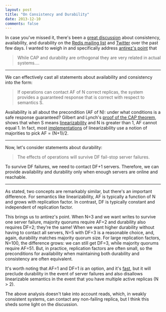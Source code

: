 ```yaml
---
layout: post
title: "On Consistency and Durability"
date: 2013-12-10
comments: false
---
```


In case you've missed it, there's been a [great
discussion](https://news.ycombinator.com/item?id=6878005) about
consistency, availability, and durability on the [Redis mailing
list](https://groups.google.com/forum/#!topic/redis-db/Oazt2k7Lzz4)
and [Twitter](https://twitter.com/kellabyte/status/410224523602960385)
over the past few days. I wanted to weigh in and specifically address
[antirez's point](https://news.ycombinator.com/item?id=6880574) that

> While CAP and durability are orthogonal they are very related in actual systems....

---

We can effectively cast all statements about availability and
consistency into the form:

> If operations can contact AF of N correct replicas, the system provides a guaranteed response that is correct with respect to semantics S.

Availability is all about the precondition (AF of N): under what
conditions is a safe response guaranteed? Gilbert and Lynch's [proof
of the CAP
theorem](http://lpd.epfl.ch/sgilbert/pubs/BrewersConjecture-SigAct.pdf),
shows that when S means
[linearizability](http://en.wikipedia.org/wiki/Linearizability) and N
is greater than 1, AF cannot equal 1. In fact, most
[implementations](http://webee.technion.ac.il/uploads/file/publication/731.pdf)
of linearizability use a notion of majorities to pick AF = (N+1)/2.

---

Now, let's consider statements about durability:

> The effects of operations will survive DF fail-stop server failures.

To survive DF failures, we need to contact DF+1 servers. Therefore, we
can provide availability and durability only when enough servers are
online and reachable.

---

As stated, two concepts are remarkably similar, but there's an
important difference. For semantics like linearizability, AF is
typically a function of N and grows with replication factor. In
contrast, DF is typically constant and independent of replication
factor.

This brings us to antirez's point. When N=3 and we want writes to
survive one server failure, majority quorums require AF=2 and
durability also requires DF=2; they're the same! When we want higher
durability without having to contact all servers, N=5 with DF=3 is a
reasonable choice, and, again, durability matches majority quorum
size. For large replication factors, N=100, the difference grows: we
can still get DF=3, while majority quorums require AF=51. But, in
practice, replication factors are often small, so the preconditions
for availability when maintaining both durability and consistency are
often equivalent.

It's worth noting that AF=1 and DF=1 *is* an option, and it's
[fast](http://cs-www.cs.yale.edu/homes/dna/papers/abadi-pacelc.pdf),
but it will preclude durability in the event of server failures and
also disallows linearizable semantics in the event that you have
multiple active replicas (N > 2).

The above analysis doesn't take into account reads, which, in weakly
consistent systems, can contact any non-failing replica, but I think
this sheds some light on the discussion.        